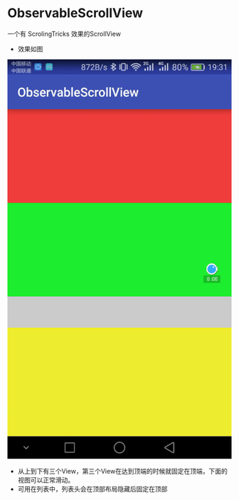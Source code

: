 # ObservableScrollView
一个有 ScrolingTricks 效果的ScrollView 

* 效果如图

![](https://github.com/a750183047/ObservableScrollView/blob/master/ezgif.com-video-to-gif.gif?raw=true)


* 从上到下有三个View，第三个View在达到顶端的时候就固定在顶端，下面的视图可以正常滑动。
* 可用在列表中，列表头会在顶部布局隐藏后固定在顶部